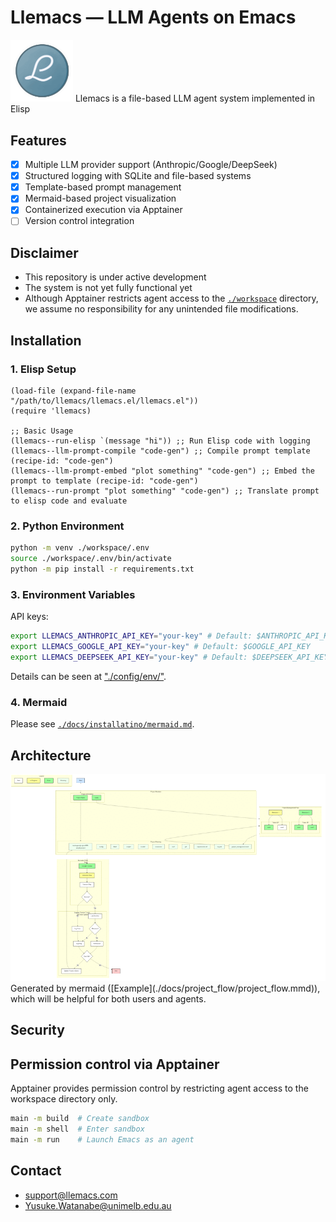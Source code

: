 <!-- ---
!-- title: 2025-01-02 19:00:01
!-- author: Yusuke Watanabe
!-- date: /home/ywatanabe/proj/llemacs/README.md
!-- --- -->

# Llemacs — LLM Agents on Emacs
<img src="./docs/llemacs.gif" width="100" alt="Llemacs Logo">
Llemacs is a file-based LLM agent system implemented in Elisp

## Features
- [x] Multiple LLM provider support (Anthropic/Google/DeepSeek)
- [x] Structured logging with SQLite and file-based systems
- [x] Template-based prompt management
- [x] Mermaid-based project visualization
- [x] Containerized execution via Apptainer
- [ ] Version control integration
 
## Disclaimer
- This repository is under active development
- The system is not yet fully functional yet
- Although Apptainer restricts agent access to the [`./workspace`](./workspace) directory, we assume no responsibility for any unintended file modifications.

## Installation
### 1. Elisp Setup
``` elisp
(load-file (expand-file-name "/path/to/llemacs/llemacs.el/llemacs.el"))
(require 'llemacs)

;; Basic Usage
(llemacs--run-elisp `(message "hi")) ;; Run Elisp code with logging
(llemacs--llm-prompt-compile "code-gen") ;; Compile prompt template (recipe-id: "code-gen")
(llemacs--llm-prompt-embed "plot something" "code-gen") ;; Embed the prompt to template (recipe-id: "code-gen")
(llemacs--run-prompt "plot something" "code-gen") ;; Translate prompt to elisp code and evaluate
```
### 2. Python Environment

``` bash
python -m venv ./workspace/.env
source ./workspace/.env/bin/activate
python -m pip install -r requirements.txt
```

### 3. Environment Variables
API keys:
```bash
export LLEMACS_ANTHROPIC_API_KEY="your-key" # Default: $ANTHROPIC_API_KEY
export LLEMACS_GOOGLE_API_KEY="your-key" # Default: $GOOGLE_API_KEY
export LLEMACS_DEEPSEEK_API_KEY="your-key" # Default: $DEEPSEEK_API_KEY
```
Details can be seen at ["./config/env/"](./config/env/).

### 4. Mermaid
Please see [`./docs/installatino/mermaid.md`](./docs/installatino/mermaid.md).


## Architecture
<a href="./docs/project_flow/project_flow.png">
    <img src="./docs/project_flow/project_flow.gif" alt="Project Flow" width="800">
</a>
Generated by mermaid ([Example](./docs/project_flow/project_flow.mmd)), which will be helpful for both users and agents.

## Security

## Permission control via Apptainer

Apptainer provides permission control by restricting agent access to the workspace directory only.

``` bash
main -m build  # Create sandbox
main -m shell  # Enter sandbox
main -m run    # Launch Emacs as an agent
```

<!-- ## Project Structure
 !-- - `llemacs.el/` - Main Elisp implementation
 !--   - `01-llemacs-base/` - Core functionality
 !--   - `02-llemacs-logging/` - Logging system
 !--   - `03-llemacs-llm/` - LLM integration
 !--   - `04-llemacs-cvt/` - Format converters
 !--   - `05-llemacs-run/` - Execution system
 !-- 
 !-- See full structure: [./docs/workspace_tree.txt](./docs/workspace_tree.txt)
 !-- <\!-- tree workspace > ./docs/workspace_tree.txt -\-> -->

## Contact
- support@llemacs.com
- Yusuke.Watanabe@unimelb.edu.au